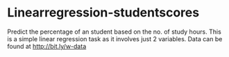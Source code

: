 # Linearregression-studentscores


Predict the percentage of an student based on the no. of study hours.
This is a simple linear regression task as it involves just 2 variables.
Data can be found at http://bit.ly/w-data

